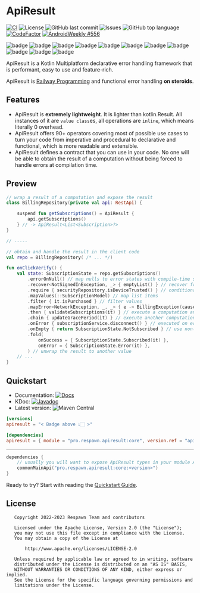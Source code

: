 # ApiResult

[![CI](https://github.com/respawn-app/ApiResult/actions/workflows/ci.yml/badge.svg)](https://github.com/respawn-app/ApiResult/actions/workflows/ci.yml)
![License](https://img.shields.io/github/license/respawn-app/ApiResult)
![GitHub last commit](https://img.shields.io/github/last-commit/respawn-app/ApiResult)
![Issues](https://img.shields.io/github/issues/respawn-app/ApiResult)
![GitHub top language](https://img.shields.io/github/languages/top/respawn-app/ApiResult)
[![CodeFactor](https://www.codefactor.io/repository/github/respawn-app/ApiResult/badge)](https://www.codefactor.io/repository/github/respawn-app/ApiResult)
[![AndroidWeekly #556](https://androidweekly.net/issues/issue-556/badge)](https://androidweekly.net/issues/issue-556/)

![badge][badge-android] ![badge][badge-jvm] ![badge][badge-js] ![badge][badge-nodejs] ![badge][badge-linux] ![badge][badge-windows] ![badge][badge-wasm] ![badge][badge-ios] ![badge][badge-mac] ![badge][badge-watchos] ![badge][badge-tvos]

ApiResult is a Kotlin Multiplatform declarative error handling framework that is performant, easy to use and
feature-rich.

ApiResult is [Railway Programming](https://proandroiddev.com/railway-oriented-programming-in-kotlin-f1bceed399e5) and
functional
error handling **on steroids**.

## Features

* ApiResult is **extremely lightweight**. It is lighter than kotlin.Result.
  All instances of it are `value class`es, all operations are `inline`, which means literally 0 overhead.
* ApiResult offers 90+ operators covering most of possible use cases to turn your
  code from imperative and procedural to declarative and functional, which is more readable and extensible.
* ApiResult defines a contract that you can use in your code. No one will be able to obtain the result of a computation
  without being forced to handle errors at compilation time.

## Preview

```kotlin
// wrap a result of a computation and expose the result
class BillingRepository(private val api: RestApi) {

    suspend fun getSubscriptions() = ApiResult {
        api.getSubscriptions()
    } // -> ApiResult<List<Subscription>?>
}

// ----- 

// obtain and handle the result in the client code
val repo = BillingRepository( /* ... */)

fun onClickVerify() {
    val state: SubscriptionState = repo.getSubscriptions()
        .errorOnNull() // map nulls to error states with compile-time safety
        .recover<NotSignedInException, _> { emptyList() } // recover from some or all errors
        .require { securityRepository.isDeviceTrusted() } // conditionally fail the chain
        .mapValues(::SubscriptionModel) // map list items
        .filter { it.isPurchased } // filter values
        .mapError<NetworkException, _, _> { e -> BillingException(cause = e) } // map exceptions
        .then { validateSubscriptions(it) } // execute a computation and continue with its result, propagating errors
        .chain { updateGracePeriod(it) } // execute another computation, and if it fails, stop the chain
        .onError { subscriptionService.disconnect() } // executed on error
        .onEmpty { return SubscriptionState.NotSubscribed } // use non-local returns and short-circuit evaluation
        .fold(
            onSuccess = { SubscriptionState.Subscribed(it) },
            onError = { SubscriptionState.Error(it) },
        ) // unwrap the result to another value
    // ...
}
```

## Quickstart

* Documentation:
  [![Docs](https://img.shields.io/website?down_color=red&down_message=Offline&label=Docs&up_color=green&up_message=Online&url=https%3A%2F%2Fopensource.respawn.pro%2FApiResult%2F%23%2F)](https://opensource.respawn.pro/ApiResult)
* KDoc:
  [![Javadoc](https://javadoc.io/badge2/pro.respawn.apiresult/core/javadoc.svg)](https://opensource.respawn.pro/ApiResult/javadocs)
* Latest version:
  ![Maven Central](https://img.shields.io/maven-central/v/pro.respawn.apiresult/core?label=Maven%20Central)

```toml
[versions]
apiresult = "< Badge above 👆🏻 >"

[dependencies]
apiresult = { module = "pro.respawn.apiresult:core", version.ref = "apiresult" } 
```
-----
```kotlin
dependencies {
    // usually you will want to expose ApiResult types in your module APIs, so consider using api() for the dependency
    commonMainApi("pro.respawn.apiresult:core:<version>")
}
```

Ready to try? Start with reading the [Quickstart Guide](https://opensource.respawn.pro/ApiResult/#/quickstart).

## License

```
   Copyright 2022-2023 Respawn Team and contributors

   Licensed under the Apache License, Version 2.0 (the "License");
   you may not use this file except in compliance with the License.
   You may obtain a copy of the License at

       http://www.apache.org/licenses/LICENSE-2.0

   Unless required by applicable law or agreed to in writing, software
   distributed under the License is distributed on an "AS IS" BASIS,
   WITHOUT WARRANTIES OR CONDITIONS OF ANY KIND, either express or implied.
   See the License for the specific language governing permissions and
   limitations under the License.

```

[badge-android]: http://img.shields.io/badge/-android-6EDB8D.svg?style=flat

[badge-android-native]: http://img.shields.io/badge/support-[AndroidNative]-6EDB8D.svg?style=flat

[badge-jvm]: http://img.shields.io/badge/-jvm-DB413D.svg?style=flat

[badge-js]: http://img.shields.io/badge/-js-F8DB5D.svg?style=flat

[badge-js-ir]: https://img.shields.io/badge/support-[IR]-AAC4E0.svg?style=flat

[badge-nodejs]: https://img.shields.io/badge/-nodejs-68a063.svg?style=flat

[badge-linux]: http://img.shields.io/badge/-linux-2D3F6C.svg?style=flat

[badge-windows]: http://img.shields.io/badge/-windows-4D76CD.svg?style=flat

[badge-wasm]: https://img.shields.io/badge/-wasm-624FE8.svg?style=flat

[badge-apple-silicon]: http://img.shields.io/badge/support-[AppleSilicon]-43BBFF.svg?style=flat

[badge-ios]: http://img.shields.io/badge/-ios-CDCDCD.svg?style=flat

[badge-mac]: http://img.shields.io/badge/-macos-111111.svg?style=flat

[badge-watchos]: http://img.shields.io/badge/-watchos-C0C0C0.svg?style=flat

[badge-tvos]: http://img.shields.io/badge/-tvos-808080.svg?style=flat
